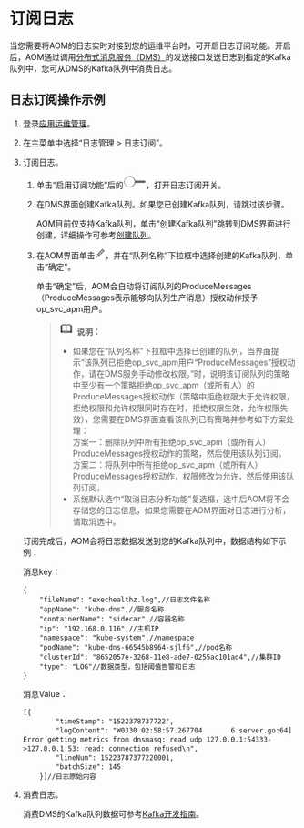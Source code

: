# 订阅日志<a name="ZH-CN_TOPIC_0127199533"></a>

当您需要将AOM的日志实时对接到您的运维平台时，可开启日志订阅功能。开启后，AOM通过调用[分布式消息服务（DMS）](https://support.huaweicloud.com/productdesc-dms/zh-cn_topic_0088697938.html)的发送接口发送日志到指定的Kafka队列中，您可从DMS的Kafka队列中消费日志。

## 日志订阅操作示例<a name="section2442421194712"></a>

1.  登录[应用运维管理](https://console.huaweicloud.com/aom/#/aom/ams/summary)。
2.  在主菜单中选择“日志管理 \> 日志订阅”。
3.  订阅日志。

    1.  单击“启用订阅功能”后的![](figures/zh-cn_image_0127199534.png)，打开日志订阅开关。
    2.  在DMS界面创建Kafka队列。如果您已创建Kafka队列，请跳过该步骤。

        AOM目前仅支持Kafka队列，单击“创建Kafka队列”跳转到DMS界面进行创建，详细操作可参考[创建队列](http://support.huaweicloud.com/usermanual-dms/zh-cn_topic_0034678324.html)。

    3.  在AOM界面单击![](figures/zh-cn_image_0131196250.png)，并在“队列名称”下拉框中选择创建的Kafka队列，单击“确定”。

        单击“确定”后，AOM会自动将订阅队列的ProduceMessages（ProduceMessages表示能够向队列生产消息）授权动作授予op\_svc\_apm用户。

        >![](public_sys-resources/icon-note.gif) **说明：**   
        >-   如果您在“队列名称”下拉框中选择已创建的队列，当界面提示“该队列已拒绝op\_svc\_apm用户“ProduceMessages”授权动作，请在DMS服务手动修改权限。”时，说明该订阅队列的策略中至少有一个策略拒绝op\_svc\_apm（或所有人）的ProduceMessages授权动作（策略中拒绝权限大于允许权限，拒绝权限和允许权限同时存在时，拒绝权限生效，允许权限失效），您需要在DMS界面查看该队列已有策略并参考如下方案处理：  
        >    方案一：删除队列中所有拒绝op\_svc\_apm（或所有人）ProduceMessages授权动作的策略，然后使用该队列订阅。  
        >    方案二：将队列中所有拒绝op\_svc\_apm（或所有人）ProduceMessages授权动作，权限修改为允许，然后使用该队列订阅。  
        >-   系统默认选中“取消日志分析功能”复选框，选中后AOM将不会存储您的日志信息，如果您需要在AOM界面对日志进行分析，请取消选中。  


    订阅完成后，AOM会将日志数据发送到您的Kafka队列中，数据结构如下示例：

    消息key：

    ```
    {
        "fileName": "exechealthz.log",//日志文件名称
        "appName": "kube-dns",//服务名称
        "containerName": "sidecar",//容器名称
        "ip": "192.168.0.116",//主机IP
        "namespace": "kube-system",//namespace
        "podName": "kube-dns-66545b8964-sjlf6",//pod名称
        "clusterId": "8652057e-3268-11e8-ade7-0255ac101ad4",//集群ID
        "type": "LOG"//数据类型，包括阈值告警和日志
    }
    ```

    消息Value：

    ```
    [{
            "timeStamp": "1522378737722",
            "logContent": "W0330 02:58:57.267704       6 server.go:64] Error getting metrics from dnsmasq: read udp 127.0.0.1:54333->127.0.0.1:53: read: connection refused\n",
            "lineNum": 15223787377220001,
            "batchSize": 145
        }]//日志原始内容
    ```

4.  消费日志。

    消费DMS的Kafka队列数据可参考[Kafka开发指南](https://support.huaweicloud.com/devg-dms/zh-cn_topic_0080203312.html)。


